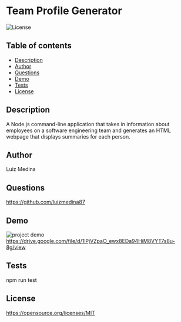 # Team Profile Generator
![License](https://img.shields.io/badge/License-MIT-blue.svg)

## Table of contents
* [Description](#description)
* [Author](#author)
* [Questions](#questions)
* [Demo](#demo)
* [Tests](#tests)
* [License](#license)

## Description
A Node.js command-line application that takes in information about employees on a software engineering team and generates an HTML webpage that displays summaries for each person.

## Author
Luiz Medina

## Questions
https://github.com/luizmedina87

## Demo
![project demo](https://github.com/luizmedina87/team-profile-generator/blob/main/./assets/myteam.gif)
https://drive.google.com/file/d/1lPjVZpaO_ewx8EDa94HiM8VYT7s8u-8g/view

## Tests
npm run test

## License
https://opensource.org/licenses/MIT